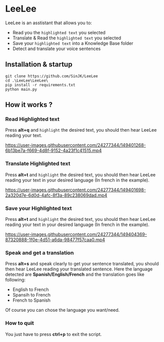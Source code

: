 # LeeLee

LeeLee is an asstistant that allows you to:

- Read you the `highlighted text` you selected
- Translate & Read the `highlighted text` you selected
- Save your `highlighted text` into a Knowledge Base folder
- Detect and translate your voice sentences

## Installation & startup

```dos
git clone https://github.com/SinJK/LeeLee  
cd .\LeeLee\LeeLee\
pip install -r requirements.txt
python main.py
```

## How it works ?

### Read Highlighted text
Press **alt+q** and `highlight` the desired text, you should then hear LeeLee reading your text.

https://user-images.githubusercontent.com/24277344/149401268-6b13be7a-f669-4d8f-9152-4a23f1c41515.mp4

### Translate Highlighted text

Press **alt+t** and `highlight` the desired text, you should then hear LeeLee reading your text in your desired language (In french in the example).  

https://user-images.githubusercontent.com/24277344/149401698-2a320d7e-6d0d-4afc-8f3a-89c238069dad.mp4

### Save your Highlighted text

Press **alt+t** and `highlight` the desired text, you should then hear LeeLee reading your text in your desired language (In french in the example).


https://user-images.githubusercontent.com/24277344/149404369-87320888-1f0e-4d51-a6da-98477f57caa0.mp4




### Speak and get a translation
Press **alt+s** and speak clearly to get your sentence translated, you should then hear LeeLee reading your translated sentence.
Here the language detected are **Spanish/English/French** and the translation goes like following:

- English to French
- Spansih to French
- French to Spanish

Of course you can chose the language you want/need.

### How to quit
You just have to press **ctrl+p** to exit the script.
